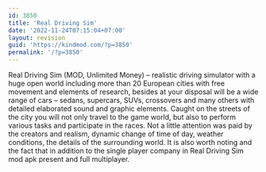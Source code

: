 ```yaml
---
id: 3850
title: 'Real Driving Sim'
date: '2022-11-24T07:15:04+07:00'
layout: revision
guid: 'https://kindmod.com/?p=3850'
permalink: '/?p=3850'
---
```


Real Driving Sim (MOD, Unlimited Money) – realistic driving simulator with a huge open world including more than 20 European cities with free movement and elements of research, besides at your disposal will be a wide range of cars – sedans, supercars, SUVs, crossovers and many others with detailed elaborated sound and graphic elements. Caught on the streets of the city you will not only travel to the game world, but also to perform various tasks and participate in the races. Not a little attention was paid by the creators and realism, dynamic change of time of day, weather conditions, the details of the surrounding world. It is also worth noting and the fact that in addition to the single player company in Real Driving Sim mod apk present and full multiplayer.